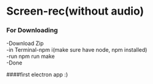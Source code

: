 # Screen-rec(without audio)


### For Downloading

-Download Zip<br>
-in Terminal-npm i(make sure have node, npm installed)<br>
-run npm run make<br>
-Done<br>


####first electron app :)


